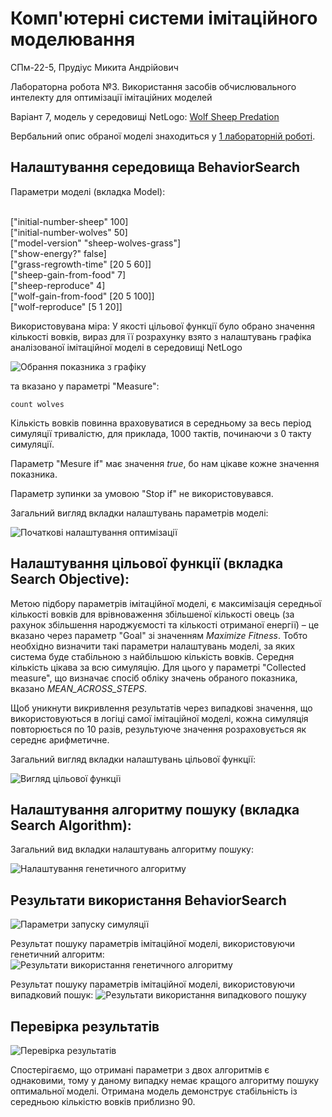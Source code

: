 # Комп'ютерні системи імітаційного моделювання

СПм-22-5, Прудіус Микита Андрійович

Лабораторна робота №3. Використання засобів обчислювального интелекту для оптимізації імітаційних моделей

Варіант 7, модель у середовищі NetLogo: [Wolf Sheep Predation](http://www.netlogoweb.org/launch#http://www.netlogoweb.org/assets/modelslib/Sample%20Models/Biology/Wolf%20Sheep%20Predation.nlogo)

Вербальний опис обраної моделі знаходиться у [1 лабораторній роботі](../1/Laboratory_work_1.md#вербальний-опис-моделі).

## Налаштування середовища BehaviorSearch

Параметри моделі (вкладка Model):

<br/>["initial-number-sheep" 100]
<br/>["initial-number-wolves" 50]
<br/>["model-version" "sheep-wolves-grass"]
<br/>["show-energy?" false]
<br/>["grass-regrowth-time" [20 5 60]]
<br/>["sheep-gain-from-food" 7]
<br/>["sheep-reproduce" 4]
<br/>["wolf-gain-from-food" [20 5 100]]
<br/>["wolf-reproduce" [5 1 20]]

Використовувана міра:
У якості цільової функції було обрано значення кількості вовків, вираз для її розрахунку взято з налаштувань графіка аналізованої імітаційної моделі в середовищі NetLogo 

![Обрання показника з графіку](1.PNG)

та вказано у параметрі "Measure":

``` NetLogo
count wolves
```

Кількість вовків повинна враховуватися в середньому за весь період симуляції тривалістю, для приклада, 1000 тактів, починаючи з 0 такту симуляції.

Параметр "Mesure if" має значення *true*, бо нам цікаве кожне значення показника.

Параметр зупинки за умовою "Stop if" не використовувався.

Загальний вигляд вкладки налаштувань параметрів моделі:

![Початкові налаштування оптимізації](2.PNG)

## Налаштування цільової функції (вкладка Search Objective):

Метою підбору параметрів імітаційної моделі, є максимізація середньої кількості вовків для врівноваження збільшеної кількості овець (за рахунок збільшення народжуємості та кількості отриманої енергії) – це вказано через параметр "Goal" зі значенням *Maximize Fitness*. Тобто необхідно визначити такі параметри налаштувань моделі, за яких система буде стабільною з найбільшою кількість вовків. Середня кількість цікава за всю симуляцію. Для цього у параметрі "Collected measure", що визначає спосіб обліку значень обраного показника, вказано *MEAN_ACROSS_STEPS*.

Щоб уникнути викривлення результатів через випадкові значення, що використовуються в логіці самої імітаційної моделі, кожна симуляція повторюється по 10 разів, результуюче значення розраховується як середнє арифметичне.

Загальний вигляд вкладки налаштувань цільової функції:

![Вигляд цільової функції](3.PNG)

## Налаштування алгоритму пошуку (вкладка Search Algorithm):

Загальний вид вкладки налаштувань алгоритму пошуку:

![Налаштування генетичного алгоритму](4.PNG)

## Результати використання BehaviorSearch

![Параметри запуску симуляції](5.PNG)

Результат пошуку параметрів імітаційної моделі, використовуючи генетичний алгоритм:
![Результати використання генетичного алгоритму](6.PNG)

Результат пошуку параметрів імітаційної моделі, використовуючи випадковий пошук:
![Результати використання випадкового пошуку](7rand.PNG)

## Перевірка результатів

![Перевірка результатів](8.PNG)

Спостерігаємо, що отримані параметри з двох алгоритмів є однаковими, тому у даному випадку немає кращого алгоритму пошуку оптимальної моделі. Отримана модель демонструє стабільність із середньою кількістю вовків приблизно 90.